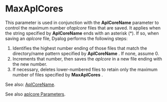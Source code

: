 <h1 class="heading"><span class="name">MaxAplCores</span></h1>

This parameter is used in conjunction with the **AplCoreName** parameter to control the maximum number of*aplcore* files that are saved. It applies when the string specified by **AplCoreName** ends with an asterisk (*). If so, when saving an *aplcore* file, Dyalog performs the following steps:

1. Identifies the highest number ending of those files that match the directory/name pattern specified by **AplCoreName** . If none, assume 0.
2. Increments that number, then saves the *aplcore* in a new file ending with the new number.
3. If necessary, deletes lower-numbered files to retain only the maximum number of files specified by **MaxAplCores** .

See also: [AplCoreName](aplcorename.md).

See also [aplcore Parameters](../../../language-reference-guide/primitive-operators/i-beam/aplcore-parameters).
